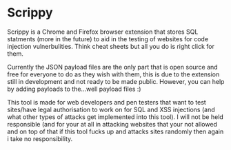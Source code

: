 # Scrippy
Scrippy is a Chrome and Firefox browser extension that stores SQL statments (more in the future) to aid in the testing of websites for code injection vulnerbulities. Think cheat sheets but all you do is right click for them.  

Currently the JSON payload files are the only part that is open source and free for everyone to do as they wish with them, this is due to the extension still in development and not ready to be made public. However, you can help by adding payloads to the...well payload files :) 

This tool is made for web developers and pen testers that want to test sites/have legal authorisation to work on for SQL and XSS injections (and what other types of attacks get implemented into this tool). I will not be held responsible (and  for your at all in attacking websites that your not allowed and on top of that if this tool fucks up and attacks sites randomly then again i take no responsibility. 

